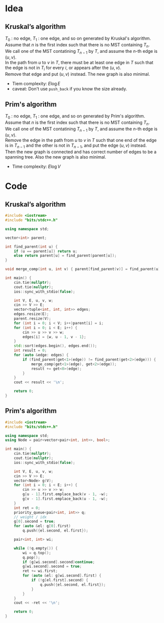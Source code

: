 # Idea
## Kruskal’s algorithm

$T_0$ : no edge, $T_1$ : one edge, and so on generated by Kruskal's algorithm.  
Assume that $n$ is the first index such that there is no MST containing $T_n$.  
We call one of the MST contatining $T_{n-1}$ by $T$, and assume the $n$-th edge is $(u, v)$.  
In the path from $u$ to $v$ in $T$, there must be at least one edge in $T$ such that the edge is not in $T_i$ for every $i$, or appears after the $(u, v)$.  
Remove that edge and put $(u, v)$ instead. The new graph is also minimal.

* Tiem complexity: $E\log E$  
* caveat: Don't use `push_back` if you know the size already.  

## Prim's algorithm
$T_0$ : no edge, $T_1$ : one edge, and so on generated by Prim's algorithm.  
Assume that $n$ is the first index such that there is no MST containing $T_n$.  
We call one of the MST contatining $T_{n-1}$ by $T$, and assume the $n$-th edge is $(u, v)$.  
Remove the edge in the path from $u$ to $v$ in $T$ such that one end of the edge is in $T_{n-1}$ and the other is not in $T_{n-1}$, and put the edge $(u, v)$ instead.  
Then the new graph is connected and has correct number of edges to be a spanning tree. Also the new graph is also minimal.
* Time complexity: $E\log V$
# Code
## Kruskal’s algorithm
```cpp
#include <iostream>
#include "bits/stdc++.h"

using namespace std;

vector<int> parent;

int find_parent(int u) {
    if (u == parent[u]) return u;
    else return parent[u] = find_parent(parent[u]);
}

void merge_comp(int u, int v) { parent[find_parent(v)] = find_parent(u); }

int main() {
    cin.tie(nullptr);
    cout.tie(nullptr);
    ios::sync_with_stdio(false);

    int V, E, u, v, w;
    cin >> V >> E;
    vector<tuple<int, int, int>> edges;
    edges.resize(E);
    parent.resize(V);
    for (int i = 0; i < V; i++)parent[i] = i;
    for (int i = 0; i < E; i++) {
        cin >> u >> v >> w;
        edges[i] = {w, u - 1, v - 1};
    }
    std::sort(edges.begin(), edges.end());
    int result = 0;
    for (auto &edge: edges) {
        if (find_parent(get<1>(edge)) != find_parent(get<2>(edge))) {
            merge_comp(get<1>(edge), get<2>(edge));
            result += get<0>(edge);
        }
    }
    cout << result << '\n';

    return 0;
}
```

## Prim's algorithm
```cpp
#include <iostream>
#include "bits/stdc++.h"

using namespace std;
using Node = pair<vector<pair<int, int>>, bool>;

int main() {
    cin.tie(nullptr);
    cout.tie(nullptr);
    ios::sync_with_stdio(false);

    int V, E, u, v, w;
    cin >> V >> E;
    vector<Node> g(V);
    for (int i = 0; i < E; i++) {
        cin >> u >> v >> w;
        g[u - 1].first.emplace_back(v - 1, -w);
        g[v - 1].first.emplace_back(u - 1, -w);
    }
    int ret = 0;
    priority_queue<pair<int, int>> q;
    // weight / idx
    g[0].second = true;
    for (auto &el: g[0].first)
        q.push({el.second, el.first});

    pair<int, int> wi;

    while (!q.empty()) {
        wi = q.top();
        q.pop();
        if (g[wi.second].second)continue;
        g[wi.second].second = true;
        ret += wi.first;
        for (auto &el: g[wi.second].first) {
            if (!g[el.first].second) {
                q.push({el.second, el.first});
            }
        }
    }
    cout << -ret << '\n';

    return 0;
}
```